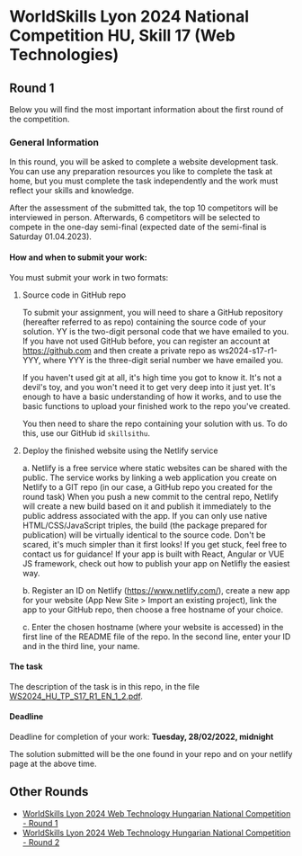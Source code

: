 # WorldSkills Lyon 2024 National Competition HU, Skill 17 (Web Technologies)


## Round 1

Below you will find the most important information about the first round of the competition.
### General Information
In this round, you will be asked to complete a website development task. You can use any preparation resources you like to complete the task at home, but you must complete the task independently and the work must reflect your skills and knowledge.

After the assessment of the submitted tak, the top 10 competitors will be interviewed in person. Afterwards, 6 competitors will be selected to compete in the one-day semi-final (expected date of the semi-final is Saturday 01.04.2023). 

#### How and when to submit your work:

You must submit your work in two formats:

1. Source code in GitHub repo

	To submit your assignment, you will need to share a GitHub repository (hereafter referred to as repo) containing the source code of your solution. YY is the two-digit personal code that we have emailed to you. If you have not used GitHub before, you can register an account at https://github.com and then create a private repo as ws2024-s17-r1-YYY, where YYY is the three-digit serial number we have emailed you. 

	If you haven't used git at all, it's high time you got to know it. It's not a devil's toy, and you won't need it to get very deep into it just yet. It's enough to have a basic understanding of how it works, and to use the basic functions to upload your finished work to the repo you've created. 

	You then need to share the repo containing your solution with us. To do this, use our GitHub id `skillsithu`.

2. Deploy the finished website using the Netlify service 

	a.	Netlify is a free service where static websites can be shared with the public. The service works by linking a web application you create on Netlify to a GIT repo (in our case, a GitHub repo you created for the round task) When you push a new commit to the central repo, Netlify will create a new build based on it and publish it immediately to the public address associated with the app. If you can only use native HTML/CSS/JavaScript triples, the build (the package prepared for publication) will be virtually identical to the source code. Don't be scared, it's much simpler than it first looks! If you get stuck, feel free to contact us for guidance! If your app is built with React, Angular or VUE JS framework, check out how to publish your app on Netlifly the easiest way.  

	b.	Register an ID on Netlify (https://www.netlify.com/), create a new app for your website (App New Site > Import an existing project), link the app to your GitHub repo, then choose a free hostname of your choice.
 
	c.	Enter the chosen hostname (where your website is accessed) in the first line of the README file of the repo. In the second line, enter your ID and in the third line, your name.

#### The task

The description of the task is in this repo, in the file [WS2024_HU_TP_S17_R1_EN_1_2.pdf](https://github.com/skillsit-hu/ws2024-s17-hu-r1/blob/master/WS2024_HU_TP_S17_R1_EN_1_2.pdf).

#### Deadline

Deadline for completion of your work: **Tuesday, 28/02/2022, midnight**

The solution submitted will be the one found in your repo and on your netlify page at the above time.

## Other Rounds
- [WorldSkills Lyon 2024 Web Technology Hungarian National Competition - Round 1](https://github.com/skillsithu/ws2024-s17-hu-r1)
- [WorldSkills Lyon 2024 Web Technology Hungarian National Competition - Round 2](https://github.com/skillsithu/ws2024-s17-hu-r2)

